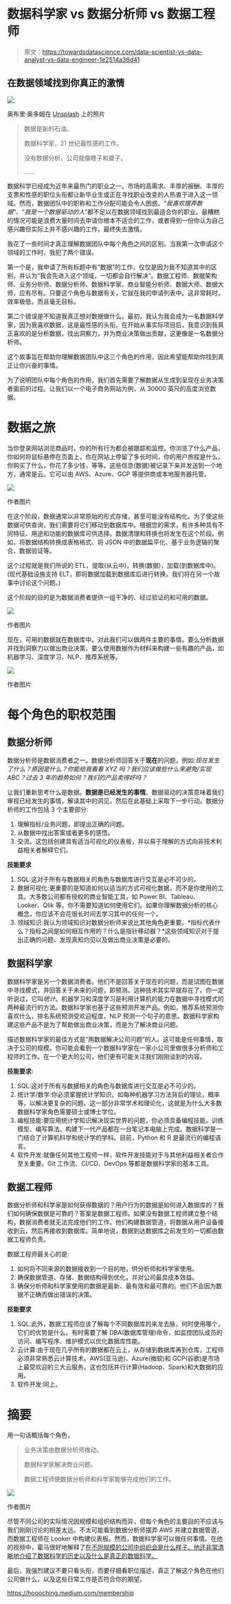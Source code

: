 # 数据科学家 vs 数据分析师 vs 数据工程师

> 原文：<https://towardsdatascience.com/data-scientist-vs-data-analyst-vs-data-engineer-1e2514a36d41>

## 在数据领域找到你真正的激情

![](img/b91a9e6b9d0eb83130466aeb38f80aa9.png)

奥布里·奥多姆在 [Unsplash](https://unsplash.com?utm_source=medium&utm_medium=referral) 上的照片

> 数据是新的石油。
> 
> 数据科学家，21 世纪最性感的工作。
> 
> 没有数据分析，公司就像瞎子和聋子。
> 
> ……

数据科学已经成为近年来最热门的职业之一。市场的高需求、丰厚的报酬、丰厚的支票和性感的职位头衔都让新毕业生或正在寻找职业改变的人热衷于进入这一领域。然而，数据团队中的职称和工作分配可能会令人困惑。“*我喜欢摆弄数据*”、“*我是一个数据驱动的人*”都不足以在数据领域找到最适合你的职业。最糟糕的情况可能是浪费大量时间去申请你根本不适合的工作，或者得到一份你认为自己感兴趣但实际上并不感兴趣的工作，最终失去激情。

我花了一些时间才真正理解数据团队中每个角色之间的区别。当我第一次申请这个领域的工作时，我犯了两个错误。

第一个是，我申请了所有标题中有“数据”的工作，仅仅是因为我不知道其中的区别，并认为“我会先进入这个领域，一切都会自行解决”。数据工程师、数据架构师、业务分析师、数据分析师、数据科学家、商业智能分析师、数据大师、数据大师，应有尽有。只要这个角色与数据有关，它就在我的申请列表中。这非常耗时，效率极低，而且毫无目标。

第二个错误是不知道我真正想对数据做什么。最初，我认为我会成为一名数据科学家，因为我喜欢数据，这是最性感的头衔。在开始从事实际项目后，我意识到我真正喜欢的是分析数据，找出洞察力，并为商业决策做出贡献，这更像是一名数据分析师。

这个故事旨在帮助你理解数据团队中这三个角色的作用，因此希望能帮助你找到真正让你兴奋的事情。

为了说明团队中每个角色的作用，我们首先需要了解数据从生成到呈现在业务决策者面前的过程。让我们以一个电子商务网站为例，从 30000 英尺的高度浏览数据。

# 数据之旅

当你登录网站浏览商品时，你的所有行为都会被跟踪和监控。你浏览了什么产品，你如何将鼠标悬停在页面上，你在网站上停留了多长时间，你的用户旅程是什么，你购买了什么，你花了多少钱，等等。这些信息(数据)被记录下来并发送到一个地方，通常是云。它可以由 AWS、Azure、GCP 等提供商或本地服务器托管。

![](img/1664bfb56d1eab406348e09d98780e3f.png)

作者图片

在这个阶段，数据通常以非常原始的形式存储，甚至可能没有结构化。为了使这些数据可供查询，我们需要将它们移动到数据库中。根据您的需求，有许多种具有不同特征、用途和功能的数据库可供选择。数据清理和转换也将发生在这个阶段。例如，将数据结构转换成表格格式、将 JSON 中的数据扁平化、基于业务逻辑的聚合、数据验证等。

这个过程就是我们所说的 ETL，提取(从云中)，转换(数据)，加载(到数据库中)。(现代基础设施支持 ELT，即将数据加载到数据库后进行转换。我们将在另一个故事中讨论这个问题。)

这个阶段的目的是为数据消费者提供一组干净的、经过验证的和可用的数据。

![](img/89e0b3390f9562d91ec39b3594037ac1.png)

作者图片

现在，可用的数据就在数据库中。对此我们可以做两件主要的事情。要么分析数据并找到洞察力以做出商业决策，要么使用数据作为材料来构建一些有趣的产品，如机器学习、深度学习、NLP、推荐系统等。

![](img/979ec5e932b2517bbd772f5e1d98d264.png)

作者图片

# 每个角色的职权范围

## 数据分析师

数据分析师是数据消费者之一。数据分析师回答关于**现在**的问题，例如:*现在发生了什么？原因是什么？你能给我看看 XYZ 吗？我们应该做些什么来避免/实现 ABC？过去 3 年的趋势如何？我们的产品卖得好吗？*

让我们重新思考什么是数据。**数据是已经发生的事情**。数据驱动的决策意味着我们审视已经发生的事情，解读其中的洞见，然后在此基础上采取下一步行动。数据分析师的工作包括 3 个主要部分:

1.  理解指标/业务问题，即提出正确的问题。
2.  从数据中找出答案或者更多的感悟。
3.  交流。这包括创建具有适当可视化的仪表板，并以易于理解的方式向非技术利益相关者解释它们。

**技能要求**

1.  SQL:这对于所有与数据相关的角色与数据库进行交互是必不可少的。
2.  数据可视化:更重要的是知道如何以适当的方式可视化数据，而不是你使用的工具。大多数公司都有授权的商业智能工具，如 Power BI、Tableau、Looker、Qlik 等。你不需要知道如何使用它们。如果你理解数据分析的核心概念，你应该不会花很长时间去学习其中的任何一个。
3.  领域知识:我认为领域知识对数据分析师来说比其他角色更重要。*指标代表什么？指标之间是如何相互作用的？什么是指针移动器？*这些领域知识对于提出正确的问题、发现真知灼见以及做出商业决策是必要的。

## 数据科学家

数据科学家是另一个数据消费者。他们不是回答关于现在的问题，而是试图在数据中寻找模式，并回答关于未来的问题，即预测。这种技术其实早就存在了。你一定听说过，它叫*统计*。机器学习和深度学习是利用计算机的能力在数据中寻找模式的两种最流行的方法。数据科学家也基于这些预测开发产品。例如，推荐系统预测你喜欢什么，排名系统预测受欢迎程度，NLP 预测一个句子的意思。数据科学家构建这些产品不是为了帮助做出商业决策，而是为了解决商业问题。

描述数据科学家的最佳方式是“用数据解决公司问题”的人。这可能是任何事情，取决于公司的规模。你可能会看到一个数据科学家在一家小公司里做很多分析师和工程师的工作。在一个更大的公司，他们更有可能关注我们刚刚谈到的内容。

**技能要求:**

1.  SQL:这对于所有与数据相关的角色与数据库进行交互是必不可少的。
2.  统计学/数学:你必须掌握统计学知识，如每种机器学习方法背后的理论，概率等，以解决更复杂的问题。这一部分非常学术和理论化，这就是为什么大多数数据科学家角色需要硕士或博士学位。
3.  编程技能:要应用统计学知识解决现实世界的问题，你必须具备编程技能。训练模型、编写算法、构建下一代产品都在一台笔记本电脑上完成。数据科学是一门结合了计算机科学和统计学的学科。目前，Python 和 R 是最流行的编程语言。
4.  软件开发:就像任何其他工程师一样，软件开发技能对于与其他利益相关者合作至关重要。Git 工作流、CI/CD、DevOps 等都是数据科学家的基本工具。

## 数据工程师

数据分析师和科学家是如何获得数据的？用户行为的数据是如何进入数据库的？我们如何确保数据是可靠的？答案是数据工程师。如果没有数据工程师建立整个结构，数据消费者就无法完成他们的工作。他们构建数据管道，将数据从用户设备接收到云，然后再接收到数据库。简单地说，数据到达数据库之前发生的一切都由数据工程师负责。

数据工程师最关心的是:

1.  如何将不同来源的数据接收到一个目的地，供分析师和科学家使用。
2.  确保数据管道、存储、数据结构得到优化，并对公司最具成本效益。
3.  确保分析师和科学家使用的数据是最新、最有效和最可靠的。他们不会因为数据不正确而做出错误的决策。

**技能要求**

1.  SQL:此外，数据工程师应该了解每个不同数据库的来龙去脉，何时使用哪个，它们的优势是什么。有时需要了解 DBA(数据库管理)命令，如监控团队成员的访问、编写程序、维护模式以优化数据库性能。
2.  云计算:由于现在几乎所有的数据都在云上，从存储到数据库再到仓库，工程师必须非常熟悉云计算技术。AWS(亚马逊)、Azure(微软)和 GCP(谷歌)是市场上最受欢迎的三大云服务。这也包括并行计算(Hadoop、Spark)和大数据的应用。
3.  软件开发:同上。

# 摘要

用一句话概括每个角色，

> 业务决策由数据分析师推动。
> 
> 数据科学家解决商业问题。
> 
> 数据工程师使数据分析师和科学家能够完成他们的工作。

![](img/8708c22ef06b42e8cfaf08c012ceacc4.png)

作者图片

尽管不同公司的实际情况因规模和组织结构而异，但每个角色的主要目的不应该与我们刚刚讨论的相差太远。不太可能看到数据分析师摆弄 AWS 并建立数据管道，而数据工程师在 Looker 中构建仪表板。然而，数据科学家可以做任何事情。在他的视频中，霍马很好地解释了[在不同规模的公司中组织会是什么样子。他还非常清晰地介绍了数据科学的历史以及什么是真正的数据科学。](https://www.youtube.com/watch?v=xC-c7E5PK0Y&t=13s)

最后，我强烈建议不要只看头衔，而要仔细看职位描述，真正了解这个角色在他们公司做什么，以及这些日常工作是否符合你的期望。

<https://hoooching.medium.com/membership> 
